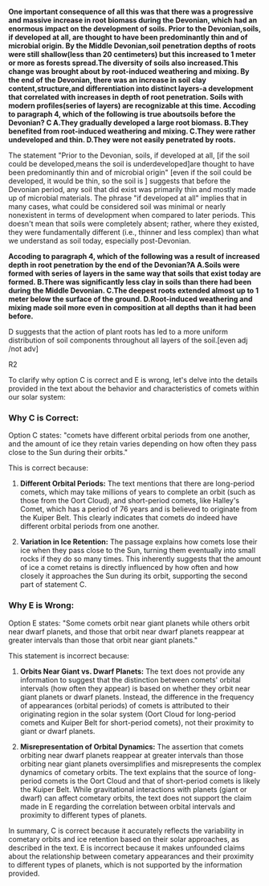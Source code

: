 

**One important consequence of all this was that there was a progressive and massive increase in root biomass during the Devonian, which had an enormous impact on the development of soils. Prior to the Devonian,soils, if developed at all, are thought to have been predominantly thin and of microbial origin. By the Middle Devonian,soil penetration depths of roots were still shallow(less than 20 centimeters) but this increased to 1 meter or more as forests spread.The diversity of soils also increased.This change was brought about by root-induced weathering and mixing. By the end of the Devonian, there was an increase in soil clay content,structure,and differentiation into distinct layers-a development that correlated with increases in depth of root penetration. Soils with modern profiles(series of layers) are recognizable at this time.
Accoding to ​paragraph 4, which of the following is true aboutsoils before the Devonian? C
A.They gradually developed a large root biomass.
B.They benefited from root-induced weathering and mixing.
C.They were rather undeveloped and thin.
D.They were not easily penetrated by roots.**



The statement "Prior to the Devonian, soils, if developed at all, [if the soil could be developed,means the soil is underdeveloped]are thought to have been predominantly thin and of microbial origin"
[even if the soil could be developed, it would be thin, so the soil is ]
suggests that before the Devonian period, any soil that did exist was primarily thin and mostly made up of microbial materials. The phrase "if developed at all" implies that in many cases, what could be considered soil was minimal or nearly nonexistent in terms of development when compared to later periods. This doesn't mean that soils were completely absent; rather, where they existed, they were fundamentally different (i.e., thinner and less complex) than what we understand as soil today, especially post-Devonian.

**Accoding to ​paragraph 4, which of the following was a result of increased depth in root penetration by the end of the Devonian?A
A.Soils were formed with series of layers in the same way that soils that exist today are formed.
B.There was significantly less clay in soils than there had been during the Middle Devonian.
C.The deepest roots extended almost up to 1 meter below the surface of the ground.
D.Root-induced weathering and mixing made soil more even in composition at all depths than it had been before.**

D suggests that the action of plant roots has led to a more uniform distribution of soil components throughout all layers of the soil.[even  adj /not adv]


R2

To clarify why option C is correct and E is wrong, let's delve into the details provided in the text about the behavior and characteristics of comets within our solar system:

### Why C is Correct:

Option C states: "comets have different orbital periods from one another, and the amount of ice they retain varies depending on how often they pass close to the Sun during their orbits."

This is correct because:

1. **Different Orbital Periods:** The text mentions that there are long-period comets, which may take millions of years to complete an orbit (such as those from the Oort Cloud), and short-period comets, like Halley's Comet, which has a period of 76 years and is believed to originate from the Kuiper Belt. This clearly indicates that comets do indeed have different orbital periods from one another.

2. **Variation in Ice Retention:** The passage explains how comets lose their ice when they pass close to the Sun, turning them eventually into small rocks if they do so many times. This inherently suggests that the amount of ice a comet retains is directly influenced by how often and how closely it approaches the Sun during its orbit, supporting the second part of statement C.

### Why E is Wrong:

Option E states: "Some comets orbit near giant planets while others orbit near dwarf planets, and those that orbit near dwarf planets reappear at greater intervals than those that orbit near giant planets."

This statement is incorrect because:

1. **Orbits Near Giant vs. Dwarf Planets:** The text does not provide any information to suggest that the distinction between comets' orbital intervals (how often they appear) is based on whether they orbit near giant planets or dwarf planets. Instead, the difference in the frequency of appearances (orbital periods) of comets is attributed to their originating region in the solar system (Oort Cloud for long-period comets and Kuiper Belt for short-period comets), not their proximity to giant or dwarf planets.

2. **Misrepresentation of Orbital Dynamics:** The assertion that comets orbiting near dwarf planets reappear at greater intervals than those orbiting near giant planets oversimplifies and misrepresents the complex dynamics of cometary orbits. The text explains that the source of long-period comets is the Oort Cloud and that of short-period comets is likely the Kuiper Belt. While gravitational interactions with planets (giant or dwarf) can affect cometary orbits, the text does not support the claim made in E regarding the correlation between orbital intervals and proximity to different types of planets.

In summary, C is correct because it accurately reflects the variability in cometary orbits and ice retention based on their solar approaches, as described in the text. E is incorrect because it makes unfounded claims about the relationship between cometary appearances and their proximity to different types of planets, which is not supported by the information provided.
